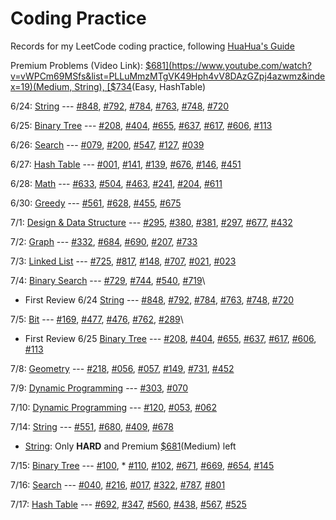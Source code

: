 # Coding Practice

Records for my LeetCode coding practice, following [HuaHua's Guide](https://zxi.mytechroad.com/blog/)

Premium Problems (Video Link): [$681](https://www.youtube.com/watch?v=vWPCm69MSfs&list=PLLuMmzMTgVK49Hph4vV8DAzGZpj4azwmz&index=19)(Medium, String), [$734](https://www.youtube.com/watch?v=KAX277fYKMM&list=PLLuMmzMTgVK48qe6jxrVW-FHNrm7g5mop&index=14)(Easy, HashTable)

6/24: [String](./String) --- [#848](./String/848_ShiftingLetters.py), [#792](./String/792_NumberOfMatchingSubsequences.py), [#784](./String/784_LetterCasePermutation.py), [#763](./String/763_PartitionLabels.py), [#748](./String/748_ShortestCompletingWord.py), [#720](./String/720_LongestWordInDictionary.py)

6/25: [Binary Tree](./BinaryTree) --- [#208](./BinaryTree/208_ImplementTrie.py), [#404](./BinaryTree/404_SumOfLeftLeaves.py), [#655](./BinaryTree/655_PrintBinaryTree.py), [#637](./BinaryTree/637_AvgLvlInBinaryTree.py), [#617](./BinaryTree/617_MergeTwoTrees.py), [#606](./BinaryTree/606_ConstructStringFromTree.py), [#113](./BinaryTree/113_PathSumII.py)

6/26: [Search](./Search) --- [#079](./Search/079_WordSearch.py), [#200](./Search/200_NumberOfIslands.py), [#547](./Search/547_FriendCircles.py), [#127](./Search/127_WordLadder.py), [#039](./Search/039_CombinationSum.py)

6/27: [Hash Table](./HashTable) --- [#001](./HashTable/001_TwoSum.py), [#141](./HashTable/141_LinkedListCycle.py), [#139](./HashTable/139_WordBreak.py), [#676](./HashTable/676_MagicDictionary.py), [#146](./HashTable/146_LRUcache.py), [#451](./HashTable/451_SortCharByFreq.py)

6/28: [Math](./Math) --- [#633](./Math/633_SumOfSquareNums.py), [#504](./Math/504_Base7.py), [#463](./Math/463_IslandPerimeter.py), [#241](./Math/241_DifferentWaysAddParentheses.py), [#204](./Math/204_CountPrimes.py), [#611](./Math/611_ValidTriangleNum.py)

6/30: [Greedy](./Greedy) --- [#561](./Greedy/561_ArrayPartitionI.py), [#628](./Greedy/628_MaxProductOfThreeNums.py), [#455](./Greedy/455_AssignCookies.py), [#675](./Greedy/675_CutOffTrees.py)

7/1: [Design & Data Structure](./Design_DataStructure) --- [#295](./Design_DataStructure/295_FindMedian.py), [#380](./Design_DataStructure/380_InsDelGetRdm.py), [#381](./Design_DataStructure/381_InsDelGetRdm_Dup.py), [#297](./Design_DataStructure/297_CodecBinaryTree.py), [#677](./Design_DataStructure/677_MapSumPairs.py), [#432](./Design_DataStructure/432_AllOneDS.py)

7/2: [Graph](./Graph) --- [#332](./Graph/332_ReconstructItinerary.py), [#684](./Graph/684_RedundantConnection.py), [#690](./Graph/690_EmployeeImportance.py), [#207](./Graph/207_CourseSchedule.py), [#733](./Graph/733_FloodFill.py)

7/3: [Linked List](./LinkedList) --- [#725](./LinkedList/725_SplitLinkedList.py), [#817](./LinkedList/817_LinkedListComponents.py), [#148](./LinkedList/148_SortList.py), [#707](./LinkedList/707_DesignLinkedList.py), [#021](./LinkedList/021_Merge2SortedLists.py), [#023](./LinkedList/023_MergeKSortedLIsts.py)

7/4: [Binary Search](./BinarySearch) --- [#729](./BinarySearch/729_MyCalendarI.py), [#744](./BinarySearch/744_FindNextSmallestLetter.py), [#540](./BinarySearch/540_SingleElementInSortedArray.py), [#719](./BinarySearch/719_FindKthSmallestPairDistance.py)\
* First Review 6/24 [String](./String) --- [#848](./String/848_ShiftingLetters.py), [#792](./String/792_NumberOfMatchingSubsequences.py), [#784](./String/784_LetterCasePermutation.py), [#763](./String/763_PartitionLabels.py), [#748](./String/748_ShortestCompletingWord.py), [#720](./String/720_LongestWordInDictionary.py)

7/5: [Bit](./Bit) --- [#169](./Bit/169_MajorityElement.py), [#477](./Bit/477_TotalHammingDistance.py), [#476](./Bit/476_NumberComplement.py), [#762](./Bit/762_PrimeNumSetBits.py), [#289](./Bit/289_GameOfLife.py)\
* First Review 6/25 [Binary Tree](./BinaryTree) --- [#208](./BinaryTree/208_ImplementTrie.py), [#404](./BinaryTree/404_SumOfLeftLeaves.py), [#655](./BinaryTree/655_PrintBinaryTree.py), [#637](./BinaryTree/637_AvgLvlInBinaryTree.py), [#617](./BinaryTree/617_MergeTwoTrees.py), [#606](./BinaryTree/606_ConstructStringFromTree.py), [#113](./BinaryTree/113_PathSumII.py)

7/8: [Geometry](./Geometry) --- [#218](./Geometry/218_TheSkylineProblem.py), [#056](./Geometry/056_MergeIntervals.py), [#057](./Geometry/057_InsertInterval.py), [#149](./Geometry/149_MaxPointsOnLine.py), [#731](./Geometry/731_MyCalendarII.py), [#452](./Geometry/452_MinNumArrowShots.py)

7/9: [Dynamic Programming](./DynamicProgramming) --- [#303](./DynamicProgramming/303_RangeSumQuery.py), [#070](./DynamicProgramming/070_ClimbingStairs.py)

7/10: [Dynamic Programming](./DynamicProgramming) --- [#120](./DynamicProgramming/120_Triangle.py), [#053](./DynamicProgramming/053_MaximumSubarray.py), [#062](./DynamicProgramming/062_UniquePaths.py)

7/14: [String](./String) --- [#551](./String/551_StudentAttendanceRecordI.py), [#680](./String/680_ValidPalindromeII.py), [#409](./String/409_LongestPalindrome.py), [#678](./String/678_ValidParenthesisString.py)
* [String](./String): Only **HARD** and Premium [$681](https://www.youtube.com/watch?v=vWPCm69MSfs&list=PLLuMmzMTgVK49Hph4vV8DAzGZpj4azwmz&index=19)(Medium) left

7/15: [Binary Tree](./BinaryTree) --- [#100](./BinaryTree/100_SameTree.py), * [#110](./BinaryTree/110_BalancedBinaryTree.py), [#102](./BinaryTree/102_LevelOrderTraversal.py), [#671](./BinaryTree/671_2ndMinNode.py), [#669](./BinaryTree/669_TrimBinaryTree.py), [#654](./BinaryTree/654_MaximumBinaryTree.py), [#145](./BinaryTree/145_PostorderTraversal.py)

7/16: [Search](./Search) --- [#040](./Search/040_CombinationSumII.py), [#216](./Search/216_CombinationSumIII.py), [#017](./Search/017_LetterCombOfPhoneNum.py), [#322](./Search/322_CoinChange.py), [#787](./Search/787_CheapestFlightKStops.py), [#801](./Search/801_MinimumSwapsToSeq.py)

7/17: [Hash Table](./HashTable) --- [#692](./HashTable/692_TopKFreqWords.py), [#347](./HashTable/347_TopKFreqElements.py), [#560](./HashTable/560_SubarraySumEqualsK.py), [#438](./HashTable/438_FindAllAnagramsInString.py), [#567](./HashTable/567_PermutationInString.py), [#525](./HashTable/525_ContiguousArray.py)